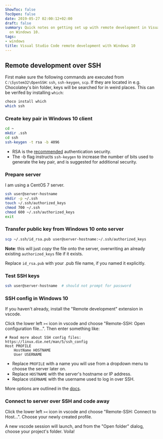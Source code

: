 ```yaml
---
ShowToc: false
TocOpen: false
date: 2019-05-27 02:00:12+02:00
draft: false
summary: Quick notes on getting set up with remote development in Visual Studio code
  on Windows 10.
tags:
- windows
title: Visual Studio Code remote development with Windows 10
---
```


## Remote development over SSH

First make sure the following commands are executed from `C:\System32\OpenSSH`: `ssh`, `ssh-keygen`, `scp`. If they are located in e.g. Chocolatey's bin folder, keys will be searched for in weird places. This can be verifed by installing `which`:

```bash
choco install which
which ssh
```

### Create key pair in Windows 10 client

```bash
cd ~
mkdir .ssh
cd ssh
ssh-keygen -t rsa -b 4096
```

- RSA is the [recommended](https://security.stackexchange.com/questions/5096/rsa-vs-dsa-for-ssh-authentication-keys) authentication security.
- The -b flag instructs `ssh-keygen` to increase the number of bits used to generate the key pair, and is suggested for additional security.

### Prepare server

I am using a CentOS 7 server.

```bash
ssh user@server-hostname
mkdir -p ~/.ssh
touch ~/.ssh/authorized_keys
chmod 700 ~/.ssh
chmod 600 ~/.ssh/authorized_keys
exit
```

### Transfer public key from Windows 10 onto server

```bash
scp ~/.ssh/id_rsa.pub user@server-hostname:~/.ssh/authorized_keys
```

**Note**: this will just _copy_ the file onto the server, overwriting an already existing `authorized_keys` file if it exists.

Replace `id_rsa.pub` with your .pub file name, if you named it explicitly.

### Test SSH keys

```bash
ssh user@server-hostname  # should not prompt for password
```

### SSH config in Windows 10

If you haven't already, install the "Remote development" extension in vscode.

Click the lower left `><` icon in vscode and choose "Remote-SSH: Open configuration file...". Then enter something like:

```
# Read more about SSH config files: https://linux.die.net/man/5/ssh_config
Host PROFILE
    HostName HOSTNAME
    User USERNAME
```

- Replace `PROFILE` with a name you will use from a dropdown menu to choose the server later on.
- Replace `HOSTNAME` with the server's hostname or IP address.
- Replace `USERNAME` with the username used to log in over SSH.

More options are outlined in the [docs](https://code.visualstudio.com/docs/remote/ssh).

### Connect to server over SSH and code away

Click the lower left `><` icon in vscode and choose "Remote-SSH: Connect to Host...". Choose your newly created profile.

A new vscode session will launch, and from the "Open folder" dialog, choose your project's folder. Voila!